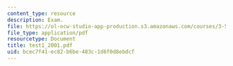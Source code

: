 ```yaml
---
content_type: resource
description: Exam.
file: https://ol-ocw-studio-app-production.s3.amazonaws.com/courses/3-53-electrochemical-processing-of-materials-spring-2001/bcec7f41ec82b6be483c1d6f0d8ebdcf_test1_2001.pdf
file_type: application/pdf
resourcetype: Document
title: test1_2001.pdf
uid: bcec7f41-ec82-b6be-483c-1d6f0d8ebdcf
---
```

